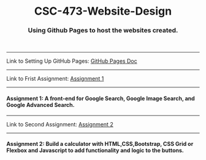 <h1 align="center"> CSC-473-Website-Design </h1>
<h3 align="center"> Using Github Pages to host the websites created. </h3>
<br>
<hr>
Link to Setting Up GitHub Pages: <a href="https://docs.github.com/en/pages/getting-started-with-github-pages/creating-a-github-pages-site"> GitHub Pages Doc </a> 
<br>
<hr>
Link to Frist Assignment: <a href="https://jiac-lin.github.io/Web-Design/Assignment_1/"> Assignment 1 </a>
<hr>
<h4>Assignment 1: A front-end for Google Search, Google Image Search, and Google Advanced Search.</h4>
<hr>
Link to Second Assignment: <a href="https://jiac-lin.github.io/Web-Design/Assignment_2/"> Assignment 2 </a>
<hr>
<h4>Assignment 2: Build a calculator with HTML,CSS,Bootstrap, CSS Grid or Flexbox and Javascript to add functionality and logic to the buttons.

